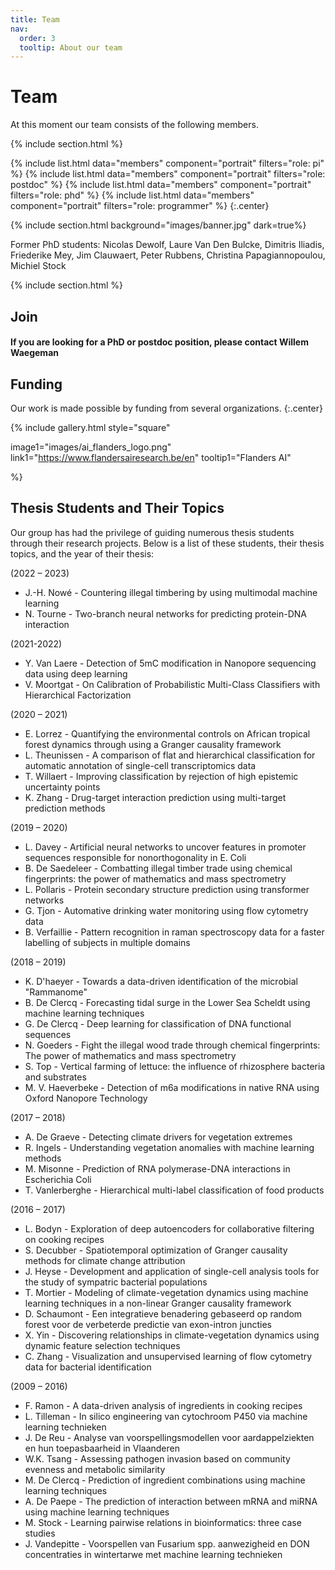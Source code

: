```yaml
---
title: Team
nav:
  order: 3
  tooltip: About our team
---
```


# <i class="fas fa-users"></i>Team

At this moment our team consists of the following members. 

{% include section.html %}

{%
  include list.html
  data="members"
  component="portrait"
  filters="role: pi"
%}
{%
  include list.html
  data="members"
  component="portrait"
  filters="role: postdoc"
%}
{%
  include list.html
  data="members"
  component="portrait"
  filters="role: phd"
%}
{%
  include list.html
  data="members"
  component="portrait"
  filters="role: programmer"
%}
{:.center}

{% include section.html background="images/banner.jpg" dark=true%}

Former PhD students: Nicolas Dewolf, Laure Van Den Bulcke, Dimitris Iliadis, Friederike Mey, Jim Clauwaert, Peter Rubbens, Christina Papagiannopoulou, Michiel Stock

{% include section.html %}

## Join

#### If you are looking for a PhD or postdoc position, please contact Willem Waegeman

## Funding

Our work is made possible by funding from several organizations.
{:.center}

{%
  include gallery.html
  style="square"

  image1="images/ai_flanders_logo.png"
  link1="https://www.flandersairesearch.be/en"
  tooltip1="Flanders AI"

%}

## Thesis Students and Their Topics

Our group has had the privilege of guiding numerous thesis students through their research projects. Below is a list of these students, their thesis topics, and the year of their thesis:

(2022 – 2023)
<ul>
<li>J.-H. Nowé - Countering illegal timbering by using multimodal machine learning</li>
<li>N. Tourne - Two-branch neural networks for predicting protein-DNA interaction</li>
</ul>


(2021-2022)
<ul>
<li>Y. Van Laere - Detection of 5mC modification in Nanopore sequencing data using deep learning</li>
<li>V. Moortgat - On Calibration of Probabilistic Multi-Class Classifiers with Hierarchical Factorization</li>
</ul>


(2020 – 2021)
<ul>
<li>E. Lorrez - Quantifying the environmental controls on African tropical forest dynamics through using a Granger causality framework</li>
<li>L. Theunissen - A comparison of flat and hierarchical classification for automatic annotation of single-cell transcriptomics data</li>
<li>T. Willaert - Improving classification by rejection of high epistemic uncertainty points</li>
<li>K. Zhang - Drug-target interaction prediction using multi-target prediction methods</li>
</ul>


(2019 – 2020)
<ul>
<li>L. Davey - Artificial neural networks to uncover features in promoter sequences responsible for nonorthogonality in E. Coli</li>
<li>B. De Saedeleer - Combatting illegal timber trade using chemical fingerprints: the power of mathematics and mass spectrometry</li>
<li>L. Pollaris - Protein secondary structure prediction using transformer networks</li>
<li>G. Tjon - Automative drinking water monitoring using flow cytometry data</li>
<li>B. Verfaillie - Pattern recognition in raman spectroscopy data for a faster labelling of subjects in multiple domains</li>
</ul>


(2018 – 2019)
<ul>
<li>K. D'haeyer - Towards a data-driven identification of the microbial "Rammanome"</li>
<li>B. De Clercq - Forecasting tidal surge in the Lower Sea Scheldt using machine learning techniques</li>
<li>G. De Clercq - Deep learning for classification of DNA functional sequences</li>
<li>N. Goeders - Fight the illegal wood trade through chemical fingerprints: The power of mathematics and mass spectrometry</li>
<li>S. Top - Vertical farming of lettuce: the influence of rhizosphere bacteria and substrates</li>
<li>M. V. Haeverbeke - Detection of m6a modifications in native RNA using Oxford Nanopore Technology</li>
</ul>


(2017 – 2018)
<ul>
<li>A. De Graeve - Detecting climate drivers for vegetation extremes</li>
<li>R. Ingels - Understanding vegetation anomalies with machine learning methods</li>
<li>M. Misonne - Prediction of RNA polymerase-DNA interactions in Escherichia Coli</li>
<li>T. Vanlerberghe - Hierarchical multi-label classification of food products</li>
</ul>


(2016 – 2017)
<ul>
<li>L. Bodyn - Exploration of deep autoencoders for collaborative filtering on cooking recipes</li>
<li>S. Decubber - Spatiotemporal optimization of Granger causality methods for climate change attribution</li>
<li>J. Heyse - Development and application of single-cell analysis tools for the study of sympatric bacterial populations</li>
<li>T. Mortier - Modeling of climate-vegetation dynamics using machine learning techniques in a non-linear Granger causality framework</li>
<li>D. Schaumont - Een integratieve benadering gebaseerd op random forest voor de verbeterde predictie van exon-intron juncties</li>
<li>X. Yin - Discovering relationships in climate-vegetation dynamics using dynamic feature selection techniques</li>
<li>C. Zhang - Visualization and unsupervised learning of flow cytometry data for bacterial identification</li>
</ul>

(2009 – 2016)
<ul>
<li>F. Ramon - A data-driven analysis of ingredients in cooking recipes</li>
<li>L. Tilleman - In silico engineering van cytochroom P450 via machine learning technieken</li>
<li>J. De Reu - Analyse van voorspellingsmodellen voor aardappelziekten en hun toepasbaarheid in Vlaanderen</li>
<li>W.K. Tsang - Assessing pathogen invasion based on community evenness and metabolic similarity</li>
<li>M. De Clercq - Prediction of ingredient combinations using machine learning techniques</li>
<li>A. De Paepe - The prediction of interaction between mRNA and miRNA using machine learning techniques</li>
<li>M. Stock - Learning pairwise relations in bioinformatics: three case studies</li>
<li>J. Vandepitte - Voorspellen van Fusarium spp. aanwezigheid en DON concentraties in wintertarwe met machine learning technieken</li>
</ul>

